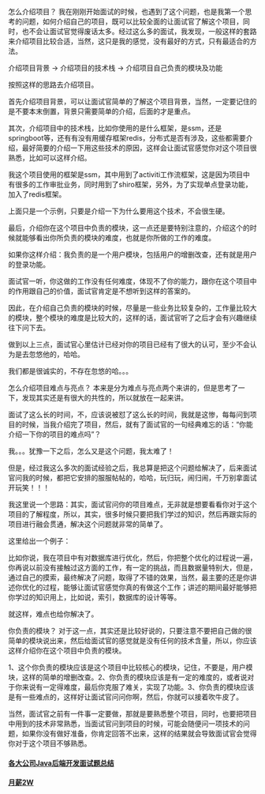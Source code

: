 怎么介绍项目？
我在刚刚开始面试的时候，也遇到了这个问题，也是我第一个思考的问题，如何介绍自己的项目，既可以比较全面的让面试官了解这个项目，同时，也不会让面试官觉得废话太多。经过这么多的面试，我发现，一般这样的套路来介绍项目比较合适，当然，这只是我的感觉，没有最好的方式，只有最适合的方法。

介绍项目背景 -> 介绍项目的技术栈 -> 介绍项目自己负责的模块及功能

按照这样的思路去介绍项目。

首先介绍项目背景，可以让面试官简单的了解这个项目背景，当然，一定要记住的是不要本末倒置，背景只需要简单的介绍，后面的才是重点。

其次，介绍项目中的技术栈，比如你使用的是什么框架，是ssm，还是springboot等，还有有没有用缓存框架redis，分布式是否有涉及，这些都需要介绍，最好简要的介绍一下用这些技术的原因，这样会让面试官感觉你对这个项目很熟悉，比如可以这样介绍。

我这个项目使用的框架是ssm，其中用到了activiti工作流框架，这是因为项目中有很多的工作审批业务，同时用到了shiro框架，另外，为了实现单点登录功能，加入了redis框架。

上面只是一个示例，只要是介绍一下为什么要用这个技术，不会很生硬。

最后，介绍你在这个项目中负责的模块，这一点还是要特别注意的，介绍这个的时候就能够看出你所负责的模块的难度，也就是你所做的工作的难度。

如果你这样介绍：我负责的是一个用户模块，包括用户的增删改查，还有就是用户的登录功能。

面试官一听，你这做的工作没有任何难度，体现不了你的能力，跟你在这个项目中的作用跟自己的价值，面试官肯定是不想听到这样的答案的。

因此，在介绍自己负责的模块的时候，尽量是一些业务比较复杂的，工作量比较大的模块，整个模块的难度是比较大的，这样的话，面试官听了之后才会有兴趣继续往下问下去。

做到以上三点，面试官心里估计已经对你的项目已经有了很大的认可，至少不会认为是去忽悠他的，哈哈。

我们都是很诚实的，不存在忽悠的哈。。。

怎么介绍项目难点与亮点？
本来是分为难点与亮点两个来讲的，但是思考了一下，发现其实还是有很大的共性的，所以就放在一起来讲。

面试了这么长的时间，不，应该说被怼了这么长的时间，我就是这惨，每每问到项目的时候，当我介绍完了项目，然后，就有了面试官的一句经典难忘的话：“你能介绍一下你的项目的难点吗”？

我。。。犹豫一下之后，怎么又是这个问题，我太难了！

但是，经过我这么多次的面试经验之后，我总算是把这个问题给解决了，后来面试官问我的时候，都把它安排的服服帖帖的，哈哈，玩归玩，闹归闹，千万别拿面试开玩笑！！！

我这里说一个思路：其实，面试官问你的项目难点，无非就是想要看看你对于这个项目的了解程度，所以，其实，很多时候只要把我们学过的知识，然后再跟实际的项目进行融会贯通，解决这个问题就非常的简单了。

这里给出一个例子：

比如你说，我在项目中有对数据库进行优化，然后，你把整个优化的过程说一遍，你再说以前没有接触过这方面的工作，有一定的挑战，而且数据量特别大，但是，通过自己的摸索，最终解决了问题，取得了不错的效果，当然，最主要的还是你讲述你优化的过程，能够让面试官感觉你真的有做这个工作；讲述的期间最好能够把你学过的知识用上，比如说，索引，数据库的设计等等。

就这样，难点也给你解决了。

你负责的模块？
对于这一点，其实还是比较好说的，只要注意不要把自己做的很简单的模块说出来，然后给面试官的感觉就是没有任何的技术含量，所以，你应该这样介绍你在这个项目中负责的模块。

1、这个你负责的模块应该是这个项目中比较核心的模块，记住，不要是，用户模块，这样的简单的增删改查。2、你负责的模块应该是有一定的难度的，或者说对于你来说有一定得难度，最后你克服了难关，实现了功能。3、你负责的模块应该是有一些难点的，这样好让面试官问问你啊，然后，你就可以接着吹牛皮了。

当然，面试官之前有一件事一定要做，那就是要熟悉整个项目，同时，也要把项目中用到的技术非常熟悉，当面试官问到项目的时候，可能会随便问一项技术的问题，如果你没有做好准备，你肯定回答不出来，这样的结果就会导致面试官会觉得你对于这个项目不够熟悉。



#### [各大公司Java后端开发面试题总结](https://blog.csdn.net/sinat_35512245/article/details/59056120)

#### [月薪2W](https://www.zhihu.com/question/362376087)
